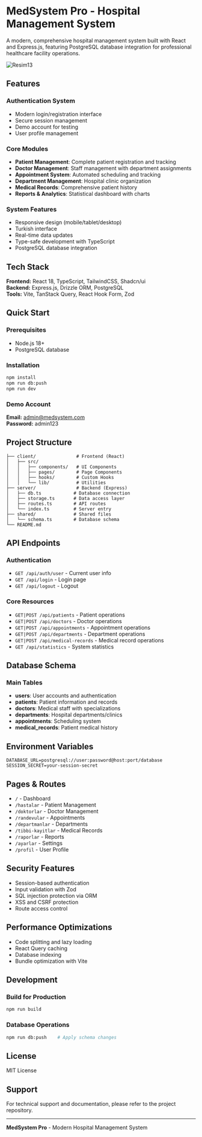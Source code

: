 # MedSystem Pro - Hospital Management System

A modern, comprehensive hospital management system built with React and Express.js, featuring PostgreSQL database integration for professional healthcare facility operations.


![Resim13](https://github.com/user-attachments/assets/399f8b78-8e17-4809-8130-d62675a38ce0)


## Features

### Authentication System
- Modern login/registration interface
- Secure session management
- Demo account for testing
- User profile management

### Core Modules
- **Patient Management**: Complete patient registration and tracking
- **Doctor Management**: Staff management with department assignments
- **Appointment System**: Automated scheduling and tracking
- **Department Management**: Hospital clinic organization
- **Medical Records**: Comprehensive patient history
- **Reports & Analytics**: Statistical dashboard with charts

### System Features
- Responsive design (mobile/tablet/desktop)
- Turkish interface
- Real-time data updates
- Type-safe development with TypeScript
- PostgreSQL database integration

## Tech Stack

**Frontend:** React 18, TypeScript, TailwindCSS, Shadcn/ui  
**Backend:** Express.js, Drizzle ORM, PostgreSQL  
**Tools:** Vite, TanStack Query, React Hook Form, Zod

## Quick Start

### Prerequisites
- Node.js 18+
- PostgreSQL database

### Installation
```bash
npm install
npm run db:push
npm run dev
```

### Demo Account
**Email:** admin@medsystem.com  
**Password:** admin123

## Project Structure

```
├── client/               # Frontend (React)
│   ├── src/
│   │   ├── components/   # UI Components
│   │   ├── pages/        # Page Components
│   │   ├── hooks/        # Custom Hooks
│   │   └── lib/          # Utilities
├── server/               # Backend (Express)
│   ├── db.ts            # Database connection
│   ├── storage.ts       # Data access layer
│   ├── routes.ts        # API routes
│   └── index.ts         # Server entry
├── shared/              # Shared files
│   └── schema.ts        # Database schema
└── README.md
```

## API Endpoints

### Authentication
- `GET /api/auth/user` - Current user info
- `GET /api/login` - Login page
- `GET /api/logout` - Logout

### Core Resources
- `GET|POST /api/patients` - Patient operations
- `GET|POST /api/doctors` - Doctor operations
- `GET|POST /api/appointments` - Appointment operations
- `GET|POST /api/departments` - Department operations
- `GET|POST /api/medical-records` - Medical record operations
- `GET /api/statistics` - System statistics

## Database Schema

### Main Tables
- **users**: User accounts and authentication
- **patients**: Patient information and records
- **doctors**: Medical staff with specializations
- **departments**: Hospital departments/clinics
- **appointments**: Scheduling system
- **medical_records**: Patient medical history

## Environment Variables

```env
DATABASE_URL=postgresql://user:password@host:port/database
SESSION_SECRET=your-session-secret
```

## Pages & Routes

- `/` - Dashboard
- `/hastalar` - Patient Management
- `/doktorlar` - Doctor Management
- `/randevular` - Appointments
- `/departmanlar` - Departments
- `/tibbi-kayitlar` - Medical Records
- `/raporlar` - Reports
- `/ayarlar` - Settings
- `/profil` - User Profile

## Security Features

- Session-based authentication
- Input validation with Zod
- SQL injection protection via ORM
- XSS and CSRF protection
- Route access control

## Performance Optimizations

- Code splitting and lazy loading
- React Query caching
- Database indexing
- Bundle optimization with Vite

## Development

### Build for Production
```bash
npm run build
```

### Database Operations
```bash
npm run db:push    # Apply schema changes
```

## License

MIT License

## Support

For technical support and documentation, please refer to the project repository.

---

**MedSystem Pro** - Modern Hospital Management System
